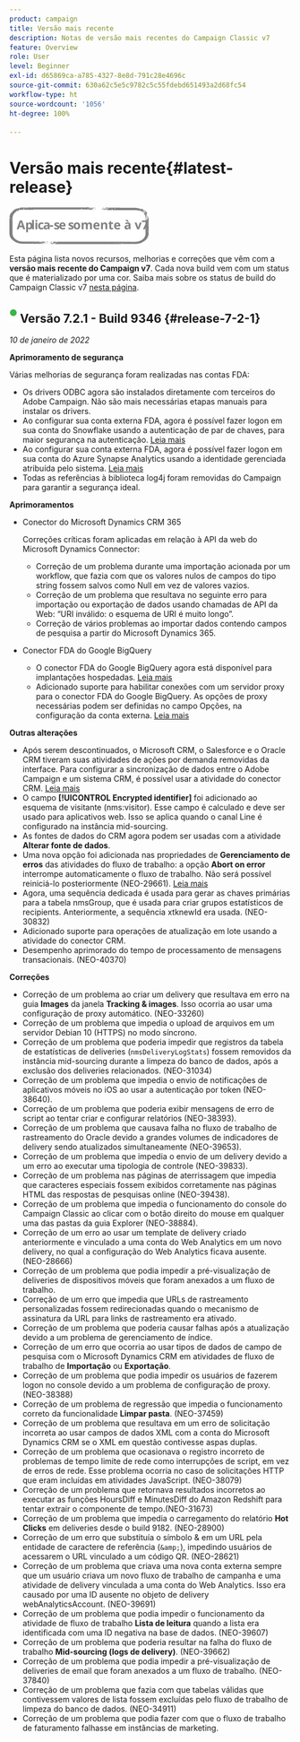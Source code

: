 ```yaml
---
product: campaign
title: Versão mais recente
description: Notas de versão mais recentes do Campaign Classic v7
feature: Overview
role: User
level: Beginner
exl-id: d65869ca-a785-4327-8e8d-791c28e4696c
source-git-commit: 630a62c5e5c9782c5c55fdebd651493a2d68fc54
workflow-type: ht
source-wordcount: '1056'
ht-degree: 100%

---
```


# Versão mais recente{#latest-release}

![](../../assets/v7-only.svg)

Esta página lista novos recursos, melhorias e correções que vêm com a **versão mais recente do Campaign v7**. Cada nova build vem com um status que é materializado por uma cor. Saiba mais sobre os status de build do Campaign Classic v7 [nesta página](rn-overview.md).

## ![](assets/do-not-localize/green_2.png) Versão 7.2.1 - Build 9346 {#release-7-2-1}

_10 de janeiro de 2022_

**Aprimoramento de segurança**

Várias melhorias de segurança foram realizadas nas contas FDA:

* Os drivers ODBC agora são instalados diretamente com terceiros do Adobe Campaign. Não são mais necessárias etapas manuais para instalar os drivers.
* Ao configurar sua conta externa FDA, agora é possível fazer logon em sua conta do Snowflake usando a autenticação de par de chaves, para maior segurança na autenticação. [Leia mais](../../installation/using/configure-fda-snowflake.md)
* Ao configurar sua conta externa FDA, agora é possível fazer logon em sua conta do Azure Synapse Analytics usando a identidade gerenciada atribuída pelo sistema. [Leia mais](../../installation/using/configure-fda-synapse.md#azure-external)
* Todas as referências à biblioteca log4j foram removidas do Campaign para garantir a segurança ideal.

**Aprimoramentos** 

* Conector do Microsoft Dynamics CRM 365

   Correções críticas foram aplicadas em relação à API da web do Microsoft Dynamics Connector:

   * Correção de um problema durante uma importação acionada por um workflow, que fazia com que os valores nulos de campos do tipo string fossem salvos como Null em vez de valores vazios.
   * Correção de um problema que resultava no seguinte erro para importação ou exportação de dados usando chamadas de API da Web: “URI inválido: o esquema de URI é muito longo”.
   * Correção de vários problemas ao importar dados contendo campos de pesquisa a partir do Microsoft Dynamics 365.

* Conector FDA do Google BigQuery

   * O conector FDA do Google BigQuery agora está disponível para implantações hospedadas. [Leia mais](../../installation/using/configure-fda-google-big-query.md)
   * Adicionado suporte para habilitar conexões com um servidor proxy para o conector FDA do Google BigQuery. As opções de proxy necessárias podem ser definidas no campo Opções, na configuração da conta externa. [Leia mais](../../installation/using/configure-fda-google-big-query.md#google-external)

**Outras alterações**

* Após serem descontinuados, o Microsoft CRM, o Salesforce e o Oracle CRM tiveram suas atividades de ações por demanda removidas da interface. Para configurar a sincronização de dados entre o Adobe Campaign e um sistema CRM, é possível usar a atividade do conector CRM. [Leia mais](../../workflow/using/crm-connector.md)
* O campo **[!UICONTROL Encrypted identifier]** foi adicionado ao esquema de visitante (nms:visitor). Esse campo é calculado e deve ser usado para aplicativos web. Isso se aplica quando o canal Line é configurado na instância mid-sourcing.
* As fontes de dados do CRM agora podem ser usadas com a atividade **Alterar fonte de dados**.
* Uma nova opção foi adicionada nas propriedades de **Gerenciamento de erros** das atividades do fluxo de trabalho: a opção **Abort on error** interrompe automaticamente o fluxo de trabalho. Não será possível reiniciá-lo posteriormente (NEO-29661). [Leia mais](../../workflow/using/advanced-parameters.md#in-case-of-errors)
* Agora, uma sequência dedicada é usada para gerar as chaves primárias para a tabela nmsGroup, que é usada para criar grupos estatísticos de recipients. Anteriormente, a sequência xtknewId era usada. (NEO-30832)
* Adicionado suporte para operações de atualização em lote usando a atividade do conector CRM.
* Desempenho aprimorado do tempo de processamento de mensagens transacionais. (NEO-40370)

**Correções**

* Correção de um problema ao criar um delivery que resultava em erro na guia **Images** da janela **Tracking &amp; images**. Isso ocorria ao usar uma configuração de proxy automático. (NEO-33260)
* Correção de um problema que impedia o upload de arquivos em um servidor Debian 10 (HTTPS) no modo síncrono.
* Correção de um problema que poderia impedir que registros da tabela de estatísticas de deliveries (`nmsDeliveryLogStats`) fossem removidos da instância mid-sourcing durante a limpeza do banco de dados, após a exclusão dos deliveries relacionados. (NEO-31034)
* Correção de um problema que impedia o envio de notificações de aplicativos móveis no iOS ao usar a autenticação por token (NEO-38640).
* Correção de um problema que poderia exibir mensagens de erro de script ao tentar criar e configurar relatórios (NEO-38393).
* Correção de um problema que causava falha no fluxo de trabalho de rastreamento do Oracle devido a grandes volumes de indicadores de delivery sendo atualizados simultaneamente (NEO-39653).
* Correção de um problema que impedia o envio de um delivery devido a um erro ao executar uma tipologia de controle (NEO-39833).
* Correção de um problema nas páginas de aterrissagem que impedia que caracteres especiais fossem exibidos corretamente nas páginas HTML das respostas de pesquisas online (NEO-39438).
* Correção de um problema que impedia o funcionamento do console do Campaign Classic ao clicar com o botão direito do mouse em qualquer uma das pastas da guia Explorer (NEO-38884).
* Correção de um erro ao usar um template de delivery criado anteriormente e vinculado a uma conta do Web Analytics em um novo delivery, no qual a configuração do Web Analytics ficava ausente. (NEO-28666)
* Correção de um problema que podia impedir a pré-visualização de deliveries de dispositivos móveis que foram anexados a um fluxo de trabalho.
* Correção de um erro que impedia que URLs de rastreamento personalizadas fossem redirecionadas quando o mecanismo de assinatura da URL para links de rastreamento era ativado.
* Correção de um problema que poderia causar falhas após a atualização devido a um problema de gerenciamento de índice.
* Correção de um erro que ocorria ao usar tipos de dados de campo de pesquisa com o Microsoft Dynamics CRM em atividades de fluxo de trabalho de **Importação** ou **Exportação**.
* Correção de um problema que podia impedir os usuários de fazerem logon no console devido a um problema de configuração de proxy. (NEO-38388)
* Correção de um problema de regressão que impedia o funcionamento correto da funcionalidade **Limpar pasta**. (NEO-37459)
* Correção de um problema que resultava em um erro de solicitação incorreta ao usar campos de dados XML com a conta do Microsoft Dynamics CRM se o XML em questão contivesse aspas duplas.
* Correção de um problema que ocasionava o registro incorreto de problemas de tempo limite de rede como interrupções de script, em vez de erros de rede. Esse problema ocorria no caso de solicitações HTTP que eram incluídas em atividades JavaScript. (NEO-38079)
* Correção de um problema que retornava resultados incorretos ao executar as funções HoursDiff e MinutesDiff do Amazon Redshift para tentar extrair o componente de tempo.(NEO-31673)
* Correção de um problema que impedia o carregamento do relatório **Hot Clicks** em deliveries desde o build 9182. (NEO-28900)
* Correção de um erro que substituía o símbolo &amp; em um URL pela entidade de caractere de referência (`&amp;`), impedindo usuários de acessarem o URL vinculado a um código QR. (NEO-28621)
* Correção de um problema que criava uma nova conta externa sempre que um usuário criava um novo fluxo de trabalho de campanha e uma atividade de delivery vinculada a uma conta do Web Analytics. Isso era causado por uma ID ausente no objeto de delivery webAnalyticsAccount. (NEO-39691)
* Correção de um problema que podia impedir o funcionamento da atividade de fluxo de trabalho **Lista de leitura** quando a lista era identificada com uma ID negativa na base de dados. (NEO-39607)
* Correção de um problema que poderia resultar na falha do fluxo de trabalho **Mid-sourcing (logs de delivery)**. (NEO-39662)
* Correção de um problema que podia impedir a pré-visualização de deliveries de email que foram anexados a um fluxo de trabalho. (NEO-37840)
* Correção de um problema que fazia com que tabelas válidas que contivessem valores de lista fossem excluídas pelo fluxo de trabalho de limpeza do banco de dados. (NEO-34911)
* Correção de um problema que podia fazer com que o fluxo de trabalho de faturamento falhasse em instâncias de marketing.
